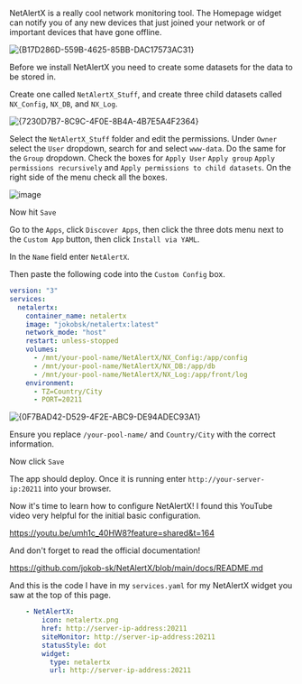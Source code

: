 NetAlertX is a really cool network monitoring tool. The Homepage widget can notify you of any new devices that just joined your network or of important devices that have gone offline.

![{B17D286D-559B-4625-85BB-DAC17573AC31}](https://github.com/user-attachments/assets/ad7d7eba-2eec-4fdc-8f73-232732d84250)

Before we install NetAlertX you need to create some datasets for the data to be stored in.

Create one called `NetAlertX_Stuff`, and create three child datasets called `NX_Config`, `NX_DB`, and `NX_Log`.

![{7230D7B7-8C9C-4F0E-8B4A-4B7E5A4F2364}](https://github.com/user-attachments/assets/fe7031ea-ec7a-425b-855c-f58590eab994)

Select the `NetAlertX_Stuff` folder and edit the permissions. Under `Owner` select the `User` dropdown, search for and select `www-data`. Do the same for the `Group` dropdown. Check the boxes for `Apply User` `Apply group` `Apply permissions recursively` and `Apply permissions to child datasets`. On the right side of the menu check all the boxes.

![image](https://github.com/user-attachments/assets/2ecdd4aa-b6d8-4b5e-9d8b-9557c2c86019)

Now hit `Save`

Go to the `Apps`, click `Discover Apps`, then click the three dots menu next to the `Custom App` button, then click `Install via YAML`.

In the `Name` field enter `NetAlertX`.

Then paste the following code into the `Custom Config` box.
```yaml
version: "3"
services:
  netalertx:
    container_name: netalertx
    image: "jokobsk/netalertx:latest"      
    network_mode: "host"        
    restart: unless-stopped
    volumes:
      - /mnt/your-pool-name/NetAlertX/NX_Config:/app/config
      - /mnt/your-pool-name/NetAlertX/NX_DB:/app/db      
      - /mnt/your-pool-name/NetAlertX/NX_Log:/app/front/log
    environment:
      - TZ=Country/City      
      - PORT=20211
```
![{0F7BAD42-D529-4F2E-ABC9-DE94ADEC93A1}](https://github.com/user-attachments/assets/4ed13e01-f94e-49f7-8464-7b5ada7dd921)

Ensure you replace `/your-pool-name/` and `Country/City` with the correct information.

Now click `Save`

The app should deploy. Once it is running enter `http://your-server-ip:20211` into your browser.

Now it's time to learn how to configure NetAlertX! I found this YouTube video very helpful for the initial basic configuration.

https://youtu.be/umh1c_40HW8?feature=shared&t=164

And don't forget to read the official documentation!

https://github.com/jokob-sk/NetAlertX/blob/main/docs/README.md

And this is the code I have in my `services.yaml` for my NetAlertX widget you saw at the top of this page.
```yaml
    - NetAlertX:
        icon: netalertx.png
        href: http://server-ip-address:20211
        siteMonitor: http://server-ip-address:20211
        statusStyle: dot
        widget:
          type: netalertx
          url: http://server-ip-address:20211
```
